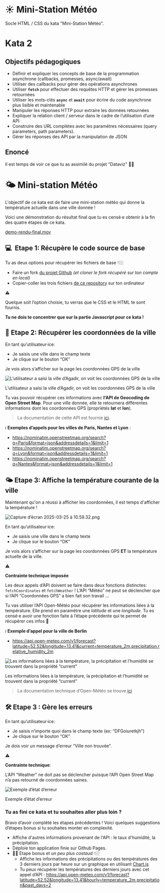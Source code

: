# ☀️ Mini-Station Météo

Socle HTML / CSS du kata "Mini-Station Météo".
# Kata 2

## Objectifs pédagogiques

- Définir et expliquer les concepts de base de la programmation asynchrone (callbacks, promesses, async/await)
- Utiliser des callbacks pour gérer des opérations asynchrones
- Utiliser **`fetch`** pour effectuer des requêtes HTTP et gérer les promesses retournées
- Utiliser les mots-clés **`async`** et **`await`** pour écrire du code asynchrone plus lisible et maintenable
- Manipuler les réponses HTTP pour extraire les données retournées
- Expliquer la relation client / serveur dans le cadre de l’utilisation d’une API
- Construire des URL complètes avec les paramètres nécessaires (query parameters, path parameters).
- Gérer les réponses des API par la manipulation de JSON

## Enoncé

Il est temps de voir ce que tu as assimilé du projet "Dataviz" 💪🏼

# 🌤️ Mini-station Météo

L'objectif de ce kata est de faire une mini-station météo qui donne la température actuelle dans une ville donnée !

Voici une démonstration du résultat final que tu es censé·e obtenir à la fin des quatre étapes de ce kata.

[demo-rendu-final.mov](attachment:4f675fab-ce59-477f-a91f-920d377decd3:demo-rendu-final.mov)

## 💻  **Etape 1: Récupère le code source de base**

Tu as deux options pour récupérer les fichiers de base 👇🏼

- Faire un fork [du projet Github](https://github.com/adatechschool/kata-mini-station-meteo) *(et cloner le fork récupéré sur ton compte en local)*
- Copier-coller les trois fichiers [de ce repository](https://github.com/adatechschool/kata-mini-station-meteo) sur ton ordinateur

<aside>
⚠️

Quelque soit l’option choisie, tu verras que le CSS et le HTML te sont fournis. 

**Tu ne dois te concentrer que sur la partie Javascript pour ce kata !**

</aside>

## 📍 **Etape 2: Récupérer les coordonnées de la ville**

En tant qu’utilisateur·ice:

- Je saisis une ville dans le champ texte
- Je clique sur le bouton “OK”

Je vois alors s’afficher  sur la page les coordonnées GPS de la ville 

 

![L’utilisateur a saisi la ville d’Agadir, on voit les coordonnées GPS de la ville](attachment:b7ea81a2-d73e-451b-ae0a-c8ae849932fe:Capture_decran_2025-03-25_a_10.54.23.png)

L’utilisateur a saisi la ville d’Agadir, on voit les coordonnées GPS de la ville

Tu vas pouvoir récupérer ces informations avec **l'API de Geocoding de Open Street Map**. Pour une ville donnée, elle te retournera différentes informations dont les coordonnées GPS (propriétés **lat** et **lon**). 

> La documentation de cette API est fournie [ici](https://nominatim.org/release-docs/develop/api/Search/#free-form-query).
> 

ℹ️ **Exemples d’appels pour les villes de Paris, Nantes et Lyon** : 

- https://nominatim.openstreetmap.org/search?q=Paris&format=json&addressdetails=1&limit=1
- https://nominatim.openstreetmap.org/search?q=Lyon&format=json&addressdetails=1&limit=1
- https://nominatim.openstreetmap.org/search?q=Nantes&format=json&addressdetails=1&limit=1

## 🌤️ Etape 3: Affiche la température courante de la ville

Maintenant qu'on a réussi à afficher les coordonnées, il est temps d'afficher la température !

![Capture d’écran 2025-03-25 à 10.59.32.png](attachment:2de47196-7c08-4118-b2ca-5d13c3bd3c69:Capture_decran_2025-03-25_a_10.59.32.png)

En tant qu’utilisateur·ice:

- Je saisis une ville dans le champ texte
- Je clique sur le bouton “OK”

Je vois alors s’afficher  sur la page les coordonnées GPS **ET** la température actuelle de la ville. 

<aside>
⚠️

**Contrainte technique imposée**

Les deux appels d’API doivent se faire dans deux fonctions distinctes: `fetchCoordinates` et `fetchWeather` !
L’API “Météo” ne peut se déclencher que si l’API “Coordonnées GPS” a bien fait son travail …

</aside>

Tu vas utiliser l’API Open-Météo pour récupérer les informations liées à la température. Elle prend en paramètre une *latitude* et une *longitude.* Tu es censé·e avoir une fonction faite à l’étape précédente qui te permet de récupérer ces infos 👀

ℹ️ **Exemple d’appel pour la ville de Berlin** 

- https://api.open-meteo.com/v1/forecast?latitude=52.52&longitude=13.41&current=temperature_2m,precipitation,relative_humidity_2m

![Les informations liées à la température, la précipitation et l’humidité se trouvent dans la propriété “current”](attachment:66f85552-0537-425e-8beb-d1c266dbfecb:Capture_decran_2025-03-25_a_11.06.57.png)

Les informations liées à la température, la précipitation et l’humidité se trouvent dans la propriété “current”

> La documentation technique d’Open-Météo se trouve [ici](https://open-meteo.com/en/docs)
> 

## 🛠️ Etape 3 : Gère les erreurs

En tant qu’utilisateur·ice:

- Je saisis n’importe quoi dans le champ texte (ex: “DFGoiuretkjh”)
- Je clique sur le bouton “OK”

Je dois voir un message d’erreur “Ville non trouvée”. 

<aside>
⚠️

**Contrainte technique**: 

L’API “Weather” ne doit pas se déclencher puisque l’API Open Street Map n’a pas retourné de coordonnées saines. 

</aside>

![Exemple d’état d’erreur](attachment:f1289a6a-c2ea-4124-afe8-59805357dd8c:Capture_decran_2025-03-25_a_11.11.46.png)

Exemple d’état d’erreur

### Tu as fini ce kata et tu souhaites aller plus loin ?

Bravo d’avoir complété les étapes précédentes ! Voici quelques suggestions d’étapes bonus si tu souhaites monter en complexité.  

- Affiche d'autres informations provenant de l'API : le taux d'humidité, la précipitation.
- Déploie ton application finie sur Github Pages.
- 💪🏼 Etape bonus et *un peu plus costaud* 👇🏼
    - Affiche les informations des précipitations ou des températures des 3 derniers jours par heure sur un graphique en utilisant [Chart.js](https://www.chartjs.org/docs/latest/getting-started/)
    - Tu peux récupérer les températures des derniers jours avec cet appel d’API : https://api.open-meteo.com/v1/forecast?latitude=52.52&longitude=13.41&hourly=temperature_2m,precipitation&past_days=2
